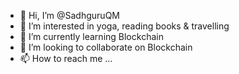 - 👋 Hi, I’m @SadhguruQM
- 👀 I’m interested in yoga, reading books & travelling
- 🌱 I’m currently learning Blockchain
- 💞️ I’m looking to collaborate on Blockchain
- 📫 How to reach me ...

<!---
SadhguruQM/SadhguruQM is a ✨ special ✨ repository because its `README.md` (this file) appears on your GitHub profile.
You can click the Preview link to take a look at your changes.
--->
